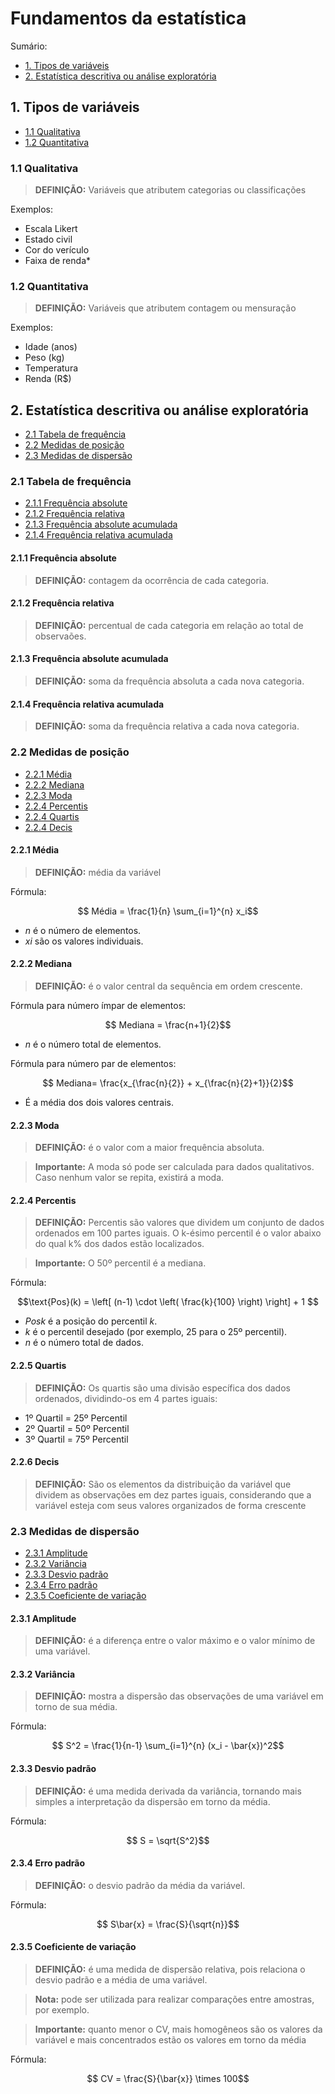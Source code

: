 # Fundamentos da estatística
Sumário:
- [1. Tipos de variáveis](#1-tipos-de-variáveis)
- [2. Estatística descritiva ou análise exploratória](#2-estatística-descritiva-ou-análise-exploratória)


## 1. Tipos de variáveis
- [1.1 Qualitativa](#11-qualitativa)
- [1.2 Quantitativa](#12-quantitativa)

### 1.1 Qualitativa

> **DEFINIÇÃO:** Variáveis que atributem categorias ou classificações

Exemplos:
- Escala Likert
- Estado civil
- Cor do verículo
- Faixa de renda*
    
### 1.2 Quantitativa

> **DEFINIÇÃO:** Variáveis que atributem contagem ou mensuração
    
Exemplos:
- Idade (anos)
- Peso (kg)
- Temperatura
- Renda (R$)
    
## 2. Estatística descritiva ou análise exploratória

- [2.1 Tabela de frequência](#21-tabela-de-frequência)
- [2.2 Medidas de posição](#22-medidas-de-posição)
- [2.3 Medidas de dispersão](#23-medidas-de-dispersão)

### 2.1 Tabela de frequência
- [2.1.1 Frequência absolute](#211-frequência-absolute)
- [2.1.2 Frequência relativa](#212-frequência-relativa)
- [2.1.3 Frequência absolute acumulada](#213-frequência-absolute-acumulada)
- [2.1.4 Frequência relativa acumulada](#214-frequência-relativa-acumulada)


#### 2.1.1 Frequência absolute
> **DEFINIÇÃO:** contagem da ocorrência de cada categoria.

#### 2.1.2 Frequência relativa

> **DEFINIÇÃO:** percentual de cada categoria em relação ao total de observaões.

#### 2.1.3 Frequência absolute acumulada

> **DEFINIÇÃO:** soma da frequência absoluta a cada nova categoria.


#### 2.1.4 Frequência relativa acumulada

> **DEFINIÇÃO:** soma da frequência relativa a cada nova categoria.


### 2.2 Medidas de posição

- [2.2.1 Média](#221-média)
- [2.2.2 Mediana](#222-mediana)
- [2.2.3 Moda](#223-moda)
- [2.2.4 Percentis](#224-percentis)
- [2.2.4 Quartis](#225-quartis)
- [2.2.4 Decis](#226-decis)


#### 2.2.1 Média

> **DEFINIÇÃO:** média da variável

Fórmula:

```math
    Média = \frac{1}{n} \sum_{i=1}^{n} x_i
```

- _n_ é o número de elementos.
- _xi_ são os valores individuais.


#### 2.2.2 Mediana

> **DEFINIÇÃO:** é o valor central da sequência em ordem crescente.

Fórmula para número ímpar de elementos:

```math
    Mediana = \frac{n+1}{2}
```
- _n_ é o número total de elementos.

Fórmula para número par de elementos:

```math
    Mediana= \frac{x_{\frac{n}{2}} + x_{\frac{n}{2}+1}}{2}
```

- É a média dos dois valores centrais.


#### 2.2.3 Moda

> **DEFINIÇÃO:** é o valor com a maior frequência absoluta.

> **Importante:** A moda só pode ser calculada para dados qualitativos. Caso nenhum valor se repita, existirá a moda.

#### 2.2.4 Percentis

> **DEFINIÇÃO:** Percentis são valores que dividem um conjunto de dados ordenados em 100 partes iguais. O k-ésimo percentil é o valor abaixo do qual k% dos dados estão localizados. 

> **Importante:** O 50º percentil é a mediana.

Fórmula:

```math
\text{Pos}(k) = \left[ (n-1) \cdot \left( \frac{k}{100} \right) \right] + 1

```

- _Posk_ é a posição do percentil _k_.
- _k_ é o percentil desejado (por exemplo, 25 para o 25º percentil).
- _n_ é o número total de dados.

#### 2.2.5 Quartis

> **DEFINIÇÃO:** Os quartis são uma divisão específica dos dados ordenados, dividindo-os em 4 partes iguais:

- 1º Quartil = 25º Percentil
- 2º Quartil = 50º Percentil
- 3º Quartil = 75º Percentil

#### 2.2.6 Decis

> **DEFINIÇÃO:** São os elementos da distribuição da variável que dividem as observações em dez partes iguais,
considerando que a variável esteja com seus valores organizados de forma crescente


### 2.3 Medidas de dispersão

- [2.3.1 Amplitude](#231-amplitude)
- [2.3.2 Variância](#232-variância)
- [2.3.3 Desvio padrão](#233-desvio-padrão)
- [2.3.4 Erro padrão](#234-erro-padrão)
- [2.3.5 Coeficiente de variação](#235-coeficiente-de-variação)

#### 2.3.1 Amplitude

> **DEFINIÇÃO:** é a diferença entre o valor máximo e o valor mínimo de uma variável.

#### 2.3.2 Variância

> **DEFINIÇÃO:** mostra a dispersão das observações de uma variável em torno de sua média.

Fórmula:
```math
    S^2 = \frac{1}{n-1} \sum_{i=1}^{n} (x_i - \bar{x})^2
```

#### 2.3.3 Desvio padrão

> **DEFINIÇÃO:**  é uma medida derivada da variância, tornando mais simples a interpretação da dispersão em torno da
média.

Fórmula:
```math
    S = \sqrt{S^2}
```

#### 2.3.4 Erro padrão

> **DEFINIÇÃO:** o desvio padrão da média da variável.

Fórmula:
```math
    S\bar{x} = \frac{S}{\sqrt{n}}
```

#### 2.3.5 Coeficiente de variação

> **DEFINIÇÃO:** é uma medida de dispersão relativa, pois relaciona o desvio padrão e a média de uma variável.

> **Nota:** pode ser utilizada para realizar comparações entre amostras, por exemplo.

> **Importante:** quanto menor o CV, mais homogêneos são os valores da variável e mais concentrados estão os valores
em torno da média

Fórmula:
```math
    CV = \frac{S}{\bar{x}} \times 100
```